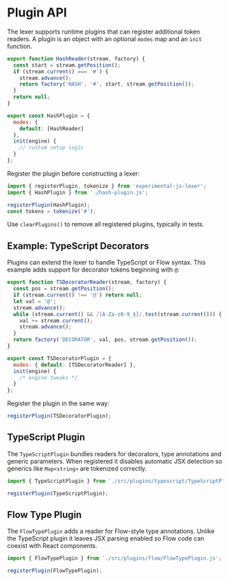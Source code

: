 # Plugin API

The lexer supports runtime plugins that can register additional token readers.
A plugin is an object with an optional `modes` map and an `init` function.

```javascript
export function HashReader(stream, factory) {
  const start = stream.getPosition();
  if (stream.current() === '#') {
    stream.advance();
    return factory('HASH', '#', start, stream.getPosition());
  }
  return null;
}

export const HashPlugin = {
  modes: {
    default: [HashReader]
  },
  init(engine) {
    // custom setup logic
  }
};
```

Register the plugin before constructing a lexer:

```javascript
import { registerPlugin, tokenize } from 'experimental-js-lexer';
import { HashPlugin } from './hash-plugin.js';

registerPlugin(HashPlugin);
const tokens = tokenize('#');
```

Use `clearPlugins()` to remove all registered plugins, typically in tests.

## Example: TypeScript Decorators

Plugins can extend the lexer to handle TypeScript or Flow syntax. This example
adds support for decorator tokens beginning with `@`:

```javascript
export function TSDecoratorReader(stream, factory) {
  const pos = stream.getPosition();
  if (stream.current() !== '@') return null;
  let val = '@';
  stream.advance();
  while (stream.current() && /[A-Za-z0-9_$]/.test(stream.current())) {
    val += stream.current();
    stream.advance();
  }
  return factory('DECORATOR', val, pos, stream.getPosition());
}

export const TSDecoratorPlugin = {
  modes: { default: [TSDecoratorReader] },
  init(engine) {
    /* engine tweaks */
  }
};
```

Register the plugin in the same way:

```javascript
registerPlugin(TSDecoratorPlugin);
```

## TypeScript Plugin

The `TypeScriptPlugin` bundles readers for decorators, type annotations and
generic parameters. When registered it disables automatic JSX detection so
generics like `Map<string>` are tokenized correctly.

```javascript
import { TypeScriptPlugin } from './src/plugins/typescript/TypeScriptPlugin.js';

registerPlugin(TypeScriptPlugin);
```

## Flow Type Plugin

The `FlowTypePlugin` adds a reader for Flow-style type annotations. Unlike the TypeScript plugin it leaves JSX parsing enabled so Flow code can coexist with React components.

```javascript
import { FlowTypePlugin } from './src/plugins/flow/FlowTypePlugin.js';

registerPlugin(FlowTypePlugin);
```
